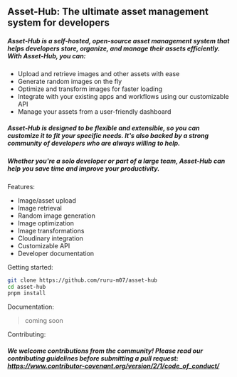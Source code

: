 ## Asset-Hub: The ultimate asset management system for developers

##### Asset-Hub is a self-hosted, open-source asset management system that helps developers store, organize, and manage their assets efficiently. With Asset-Hub, you can:

- Upload and retrieve images and other assets with ease
- Generate random images on the fly
- Optimize and transform images for faster loading
- Integrate with your existing apps and workflows using our customizable API
- Manage your assets from a user-friendly dashboard

##### Asset-Hub is designed to be flexible and extensible, so you can customize it to fit your specific needs. It's also backed by a strong community of developers who are always willing to help.

##### Whether you're a solo developer or part of a large team, Asset-Hub can help you save time and improve your productivity.

Features:

- Image/asset upload
- Image retrieval
- Random image generation
- Image optimization
- Image transformations
- Cloudinary integration
- Customizable API
- Developer documentation

Getting started:

```bash
git clone https://github.com/ruru-m07/asset-hub
cd asset-hub
pnpm install
```

Documentation:

> coming soon

Contributing:

##### We welcome contributions from the community! Please read our contributing guidelines before submitting a pull request: https://www.contributor-covenant.org/version/2/1/code_of_conduct/
